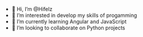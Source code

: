 - 👋 Hi, I’m @Hifelz
- 👀 I’m interested in develop my skills of progamming
- 🌱 I’m currently learning Angular and JavaScript
- 💞️ I’m looking to collaborate on Python projects

<!---
Hifelz/Hifelz is a ✨ special ✨ repository because its `README.md` (this file) appears on your GitHub profile.
You can click the Preview link to take a look at your changes.
--->
